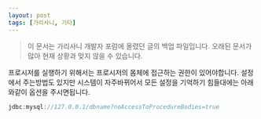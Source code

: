 ```yaml
---
layout: post
tags: [가리사니, 기타]
---
```


> 이 문서는 가리사니 개발자 포럼에 올렸던 글의 백업 파일입니다.
오래된 문서가 많아 현재 상황과 맞지 않을 수 있습니다.


프로시저를 실행하기 위해서는 프로시저의 몸체에 접근하는 권한이 있어야합니다.
설정에서 주는방법도 있지만 시스템이 자주바뀌어서 모든 설정을 기억하기 힘들대에는
아래와같이 옵션을 주시면됩니다.

``` java
jdbc:mysql://127.0.0.1/dbname?noAccessToProcedureBodies=true
```